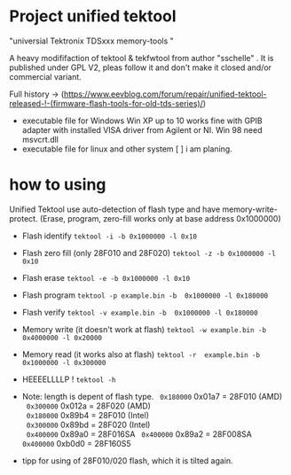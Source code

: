# Project  unified tektool
"universial Tektronix TDSxxx memory-tools "

A heavy modififaction of tektool & tekfwtool from author "sschelle" .  It is published under GPL V2, pleas follow it and don't make it closed and/or commercial variant.

Full history -> (https://www.eevblog.com/forum/repair/unified-tektool-released-!-(firmware-flash-tools-for-old-tds-series)/)

- executable file for Windows 
Win XP up to 10 works fine with GPIB adapter with installed VISA driver from Agilent or NI.
Win 98 need msvcrt.dll 
- executable file for linux and other system
  [ ] i am planing.

# how to using
Unified Tektool  use auto-detection of flash type and have memory-write-protect.  (Erase, program, zero-fill works only at base address 0x1000000)

- Flash identify `tektool -i -b 0x1000000 -l 0x10`
-	Flash zero fill (only  28F010 and 28F020) `tektool -z -b 0x1000000 -l 0x10`
- Flash erase  `tektool -e -b 0x1000000 -l 0x10`
- Flash program `tektool -p example.bin -b  0x1000000 -l 0x180000`
- Flash verify `tektool -v example.bin -b  0x1000000 -l 0x180000`
- Memory write (it doesn't work at flash)  `tektool -w example.bin -b 0x4000000 -l 0x20000`
- Memory read  (it works also at flash) `tektool -r  example.bin -b 0x1000000 -l 0x300000`
- HEEEELLLLP ! `tektool -h`

- Note: length is depent of flash type.
 ` 0x180000`                      0x01a7  = 28F010 (AMD)            
 ` 0x300000`                      0x012a  = 28F020 (AMD)            
 ` 0x180000`                      0x89b4  = 28F010 (Intel)            
 ` 0x300000`                      0x89bd  = 28F020 (Intel)            
 ` 0x400000`                      0x89a0  = 28F016SA
 ` 0x400000`                      0x89a2  = 28F008SA
 ` 0x400000`                      0xb0d0  = 28F160S5

- tipp for using of 28F010/020 flash, which it is tilted again.



	
